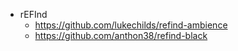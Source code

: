 * rEFInd
	* https://github.com/lukechilds/refind-ambience
	* https://github.com/anthon38/refind-black